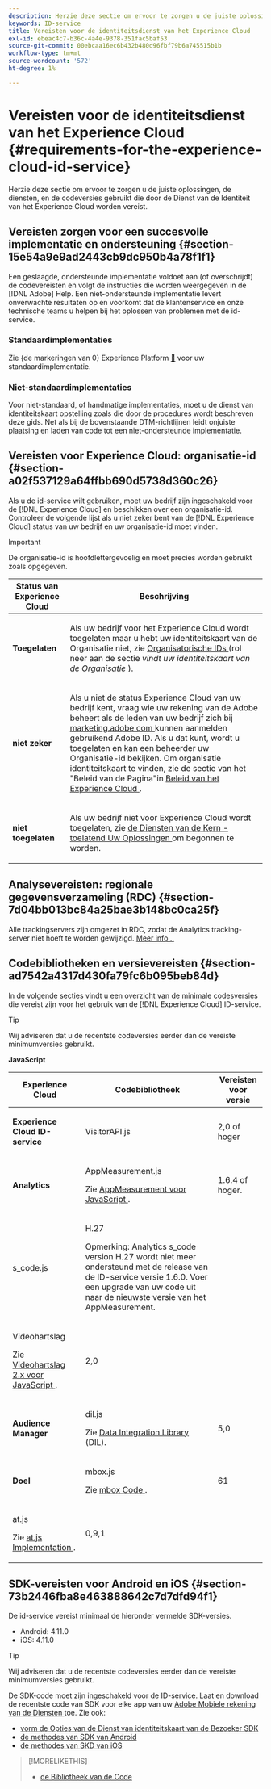 ```yaml
---
description: Herzie deze sectie om ervoor te zorgen u de juiste oplossingen, de diensten, en de codeversies gebruikt die door de Dienst van de Identiteit van het Experience Cloud worden vereist.
keywords: ID-service
title: Vereisten voor de identiteitsdienst van het Experience Cloud
exl-id: ebeac4c7-b36c-4a4e-9378-351fac5baf53
source-git-commit: 00ebcaa16ec6b432b480d96fbf79b6a745515b1b
workflow-type: tm+mt
source-wordcount: '572'
ht-degree: 1%

---
```


# Vereisten voor de identiteitsdienst van het Experience Cloud {#requirements-for-the-experience-cloud-id-service}

Herzie deze sectie om ervoor te zorgen u de juiste oplossingen, de diensten, en de codeversies gebruikt die door de Dienst van de Identiteit van het Experience Cloud worden vereist.

## Vereisten zorgen voor een succesvolle implementatie en ondersteuning {#section-15e54a9e9ad2443cb9dc950b4a78f1f1}

Een geslaagde, ondersteunde implementatie voldoet aan (of overschrijdt) de codevereisten en volgt de instructies die worden weergegeven in de [!DNL Adobe] Help. Een niet-ondersteunde implementatie levert onverwachte resultaten op en voorkomt dat de klantenservice en onze technische teams u helpen bij het oplossen van problemen met de id-service.

### Standaardimplementaties

Zie {de markeringen van 0} Experience Platform [&#128279;](https://experienceleague.adobe.com/docs/experience-platform/tags/home.html?lang=nl) voor uw standaardimplementatie.

### Niet-standaardimplementaties

Voor niet-standaard, of handmatige implementaties, moet u de dienst van identiteitskaart opstelling zoals die door de procedures wordt beschreven deze gids. Net als bij de bovenstaande DTM-richtlijnen leidt onjuiste plaatsing en laden van code tot een niet-ondersteunde implementatie.

## Vereisten voor Experience Cloud: organisatie-id {#section-a02f537129a64ffbb690d5738d360c26}

Als u de id-service wilt gebruiken, moet uw bedrijf zijn ingeschakeld voor de [!DNL Experience Cloud] en beschikken over een organisatie-id. Controleer de volgende lijst als u niet zeker bent van de [!DNL Experience Cloud] status van uw bedrijf en uw organisatie-id moet vinden.

>[!IMPORTANT]
>
>De organisatie-id is hoofdlettergevoelig en moet precies worden gebruikt zoals opgegeven.

<table id="table_6C74B676EB094C568D2439FDCC9A7830"> 
 <thead> 
  <tr> 
   <th colname="col1" class="entry"> Status van Experience Cloud </th> 
   <th colname="col2" class="entry"> Beschrijving </th> 
  </tr> 
 </thead>
 <tbody> 
  <tr> 
   <td colname="col1"> <p> <b> Toegelaten </b> </p> </td> 
   <td colname="col2"> <p>Als uw bedrijf voor het <span class="keyword"> Experience Cloud </span> wordt toegelaten maar u hebt uw identiteitskaart van de Organisatie niet, zie <a href="https://experienceleague.adobe.com/docs/core-services/interface/manage-users-and-products/organizations.html?lang=nl-NL" format="https" scope="external"> Organisatorische IDs </a> (rol neer aan de sectie <i> vindt uw identiteitskaart van de Organisatie </i>). </p> </td> 
  </tr> 
  <tr> 
   <td colname="col1"> <p> <b> niet zeker </b> </p> </td> 
   <td colname="col2"> <p> Als u niet de status <span class="keyword"> Experience Cloud </span> van uw bedrijf kent, vraag wie uw rekening van de Adobe beheert als de leden van uw bedrijf zich bij <a href="https://experiencecloud.adobe.com" format="https" scope="external"> marketing.adobe.com </a> kunnen aanmelden gebruikend Adobe ID. Als u dat kunt, wordt u toegelaten en kan een beheerder uw Organisatie-id bekijken. Om organisatie identiteitskaart te vinden, zie de sectie van het "Beleid van de Pagina"in <a href="https://experienceleague.adobe.com/docs/core-services/interface/experience-cloud.html?lang=nl-NL" format="https" scope="external"> Beleid van het Experience Cloud </a>. </p> </td> 
  </tr> 
  <tr> 
   <td colname="col1"> <p> <b> niet toegelaten </b> </p> </td> 
   <td colname="col2"> <p> Als uw bedrijf niet voor Experience Cloud wordt toegelaten, zie <a href="https://experienceleague.adobe.com/docs/core-services/interface/about-core-services/core-services.html" format="https" scope="external"> de Diensten van de Kern - toelatend Uw Oplossingen </a> om begonnen te worden. </p> </td> 
  </tr> 
 </tbody> 
</table>

## Analysevereisten: regionale gegevensverzameling (RDC) {#section-7d04bb013bc84a25bae3b148bc0ca25f}

Alle trackingservers zijn omgezet in RDC, zodat de Analytics tracking-server niet hoeft te worden gewijzigd. [ Meer info... ](https://experienceleague.adobe.com/docs/analytics/technotes/rdc/regional-data-collection.html?lang=nl-NL)

## Codebibliotheken en versievereisten {#section-ad7542a4317d430fa79fc6b095beb84d}

In de volgende secties vindt u een overzicht van de minimale codesversies die vereist zijn voor het gebruik van de [!DNL Experience Cloud] ID-service.

>[!TIP]
>
>Wij adviseren dat u de recentste codeversies eerder dan de vereiste minimumversies gebruikt.

**JavaScript**

<table id="table_8E773F76DBCB4797A0C117080CA8707C"> 
 <thead> 
  <tr> 
   <th colname="col1" class="entry"> Experience Cloud </th> 
   <th colname="col3" class="entry"> Codebibliotheek </th> 
   <th colname="col4" class="entry"> Vereisten voor versie </th> 
  </tr> 
 </thead>
 <tbody> 
  <tr> 
   <td colname="col1"> <p> <b> <span class="keyword"> Experience Cloud </span> ID-service </b> </p> </td> 
   <td colname="col3"> <p> <span class="codeph"> VisitorAPI.js </span> </p> </td> 
   <td colname="col4"> <p>2,0 of hoger </p> </td> 
  </tr> 
  <tr> 
   <td colname="col1" morerows="2"> <p> <b> <span class="keyword"> Analytics </span> </b> </p> </td> 
   <td colname="col3"> <p> <span class="codeph"> AppMeasurement.js </span> </p> <p>Zie <a href="https://experienceleague.adobe.com/docs/analytics/implementation/js/overview.html?lang=nl-NL" format="https" scope="external"> AppMeasurement voor JavaScript </a> . </p> </td> 
   <td colname="col4"> <p>1.6.4 of hoger. </p> </td> 
  </tr> 
  <tr> 
   <td colname="col3"> <p> <span class="codeph"> s_code.js </span> </p> </td> 
   <td colname="col4"> <p>H.27 </p> <p> <p>Opmerking: <span class="keyword"> Analytics </span> s_code version H.27 wordt niet meer ondersteund met de release van de ID-service versie 1.6.0. Voer een upgrade van uw code uit naar de nieuwste versie van het AppMeasurement. </p> </p> </td> 
  </tr> 
  <tr> 
   <td colname="col3"> <p>Videohartslag </p> <p>Zie <a href="https://experienceleague.adobe.com/docs/media-analytics/using/media-overview.html?lang=nl-NL" format="https" scope="external"> Videohartslag 2.x voor JavaScript </a> . </p> </td> 
   <td colname="col4"> <p>2,0 </p> </td> 
  </tr> 
  <tr> 
   <td colname="col1"> <p> <b> <span class="keyword"> Audience Manager </span> </b> </p> </td> 
   <td colname="col3"> <p> <span class="codeph"> dil.js </span> </p> <p> Zie <a href="https://experienceleague.adobe.com/docs/audience-manager/user-guide/dil-api/dil-overview.html?lang=nl-NL" format="https" scope="external"> Data Integration Library </a> (DIL). </p> </td> 
   <td colname="col4"> <p>5,0 </p></td> 
  </tr> 
  <tr> 
   <td colname="col1" morerows="1"> <p> <b> <span class="keyword"> Doel </span> </b> </p> </td> 
   <td colname="col3"> <p> <span class="codeph"> mbox.js </span> </p> <p>Zie <a href="https://experienceleague.adobe.com/docs/target-dev/developer/client-side/at-js-implementation/overview.html?lang=nl-NL" format="https" scope="external"> mbox Code </a> . </p> </td> 
   <td colname="col4"> <p>61 </p> </td> 
  </tr> 
  <tr> 
   <td colname="col3"> <p> <span class="codeph"> at.js </span> </p> <p>Zie <a href="https://experienceleague.adobe.com/docs/target-dev/developer/client-side/at-js-implementation/at-js/how-atjs-works.html?lang=nl-NL" format="https" scope="external"> at.js Implementation </a>. </p> </td> 
   <td colname="col4"> <p>0,9,1 </p> </td> 
  </tr> 
 </tbody> 
</table>

## SDK-vereisten voor Android en iOS {#section-73b2446fba8e463888642c7d7dfd94f1}

De id-service vereist minimaal de hieronder vermelde SDK-versies.

* Android: 4.11.0
* iOS: 4.11.0

>[!TIP]
>
>Wij adviseren dat u de recentste codeversies eerder dan de vereiste minimumversies gebruikt.

De SDK-code moet zijn ingeschakeld voor de ID-service. Laat en download de recentste code van SDK voor elke app van uw [ Adobe Mobiele rekening van de Diensten ](https://mobilemarketing.adobe.com/) toe. Zie ook:

* [ vorm de Opties van de Dienst van identiteitskaart van de Bezoeker SDK ](https://experienceleague.adobe.com/docs/mobile-services/using/manage-app-settings-ug/configuring-app/t-config-visitor.html?lang=nl-NL)
* [ de methodes van SDK van Android ](https://experienceleague.adobe.com/docs/mobile-services/android/experience-cloud-android/c-marketing-cloud.html)
* [ de methodes van SKD van iOS ](https://experienceleague.adobe.com/docs/mobile-services/ios/exp-cloud-ios/marketing-cloud.html)

>[!MORELIKETHIS]
>
>* [ de Bibliotheek van de Code ](../library/library.md#concept-ff27497375644a898d47984aefb21c97)
